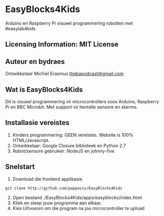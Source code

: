 # EasyBlocks4Kids
Arduino en Raspberry Pi visueel programmering robotten met #easylab4kids

Licensing Information: **MIT License**
---

Auteur en bydraes
---

*Ontwikkelaar* Michiel Erasmus  thebapodcast@gmail.com

Wat is EasyBlocks4Kids
---
Dit is visueel programmering vir microcontrollers soos Arduino, Raspberry Pi en BBC Microbit. Met support vir tientalle sensore en skerms.

Installasie vereistes
---
1. Kinders programmering: GEEN vereistes. Website is 100% HTML/Javascript.
2. Ontwikkelaar: Google Closure biblioteek en Python 2.7
3. Robot/sensore gebruiker: NodeJS en johnny-five


Snelstart
---
1. Download die frontend applikasie
```
git clone http://github.com/pappavis/EasyBlocks4Kids
```
2. Open bestand ./EasyBlocks4Kids/apps/easyblocks/index.html
3. Kliek en sleep jouw programma aan elkaar.
4. Kies *Uitvoeren* om die program na jou microcontroller te upload

